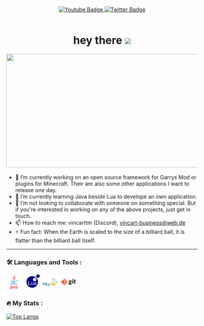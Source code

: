 <div align="center" id="badges">
  <a href="[your-youtube-URL](https://www.youtube.com/@Vincart)">
    <img src="https://img.shields.io/badge/YouTube-red?style=for-the-badge&logo=youtube&logoColor=white" alt="Youtube Badge"/>
  </a>
  <a href="[your-twitter-URL](https://twitter.com/VincartFilms)">
    <img src="https://img.shields.io/badge/Twitter-blue?style=for-the-badge&logo=twitter&logoColor=white" alt="Twitter Badge"/>
  </a>
</div>

<div align="center">
  <img src="https://komarev.com/ghpvc/?username=vincart&style=flat-square&color=blue" alt=""/>
</div>


<h1 align="center">
  hey there
  <img src="https://media.giphy.com/media/hvRJCLFzcasrR4ia7z/giphy.gif" width="30px"/>
</h1>


<div align="center">
  <img src="[https://giphy.com/clips/MoonfallFilm-moonfall-movie-yYLhTpn9fVs8QuSPIt]https://media.giphy.com/media/9rjzS2QYAk1paKD7uk/giphy.gif" width="600" height="300"/>
</div>





- 🔭 I’m currently working on an open source framework for Garrys Mod or plugins for Minecraft. Their are also some other applications I want to release one day.
- 🌱 I’m currently learning Java beside Lua to develope an own application.
- 👯 I’m not looking to collaborate with someone on something special. But if you're interested in working on any of the above projects, just get in touch.
- 📫 How to reach me: vincarttm (Discord), vincart-business@web.de
- ⚡ Fun fact: When the Earth is scaled to the size of a billiard ball, it is flatter than the billiard ball itself.

---

### :hammer_and_wrench: Languages and Tools :
<div>
  <img src="https://github.com/devicons/devicon/blob/master/icons/java/java-original-wordmark.svg" title="Java" alt="Java" width="40" height="40"/>&nbsp;
  <img src="https://github.com/devicons/devicon/blob/master/icons/lua/lua-original-wordmark.svg" title="React" alt="React" width="40" height="40"/>&nbsp;
  <img src="https://github.com/devicons/devicon/blob/master/icons/mysql/mysql-original-wordmark.svg" title="MySQL"  alt="MySQL" width="40" height="40"/>&nbsp;
  <img src="https://github.com/devicons/devicon/blob/master/icons/git/git-original-wordmark.svg" title="Git" **alt="Git" width="40" height="40"/>
</div>

### :fire: My Stats : 


[![Top Langs](https://github-readme-stats.vercel.app/api/top-langs/?username=vincart&layout=compact&theme=vision-friendly-dark)](https://github.com/anuraghazra/github-readme-stats)
